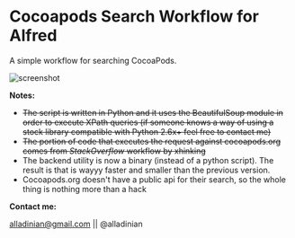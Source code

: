 Cocoapods Search Workflow for Alfred
================================

A simple workflow for searching CocoaPods.

![screenshot](http://f.cl.ly/items/2n0Y0i302u1q1h472a0y/ACPscr.png)

**Notes:**

- <del>The script is written in Python and it uses the BeautifulSoup module in order to execute XPath queries (if someone knows a way of using a stock library compatible with Python 2.6x+ feel free to contact me)</del>
- <del>The portion of code that executes the request against cocoapods.org comes from _StackOverflow_ workflow by xhinking</del>
- The backend utility is now a binary (instead of a python script). The result is that is wayyy faster and smaller than the previous version.
- Cocoapods.org doesn't have a public api for their search, so the whole thing is nothing more than a hack

**Contact me:**

alladinian@gmail.com || @alladinian

